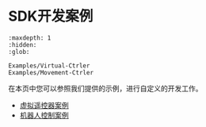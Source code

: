 # SDK开发案例


```{toctree}
:maxdepth: 1
:hidden:
:glob:

Examples/Virtual-Ctrler
Examples/Movement-Ctrler
```

在本页中您可以参照我们提供的示例，进行自定义的开发工作。
 * [虚拟遥控器案例](./Examples/Virtual-Ctrler.md)
 * [机器人控制案例](./Examples/Movement-Ctrler.md)


